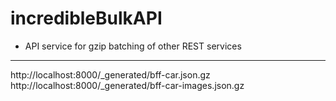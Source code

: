 # incredibleBulkAPI

* API service for gzip batching of other REST services

---

http://localhost:8000/_generated/bff-car.json.gz
http://localhost:8000/_generated/bff-car-images.json.gz
